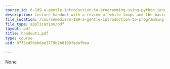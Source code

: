 ```yaml
---
course_id: 6-189-a-gentle-introduction-to-programming-using-python-january-iap-2008
description: Lecture handout with a review of while loops and the basics of for loops.
file_location: /coursemedia/6-189-a-gentle-introduction-to-programming-using-python-january-iap-2008/87f5c450eb6ae3779b2b0198fedafbea_handout1.pdf
file_type: application/pdf
layout: pdf
title: handout1.pdf
type: course
uid: 87f5c450eb6ae3779b2b0198fedafbea

---
```

None